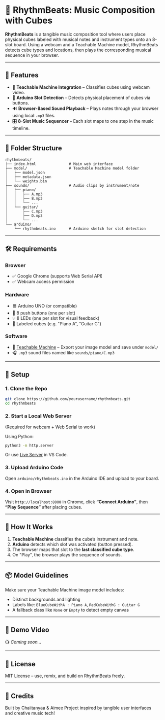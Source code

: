 # 🎵 RhythmBeats: Music Composition with Cubes

**RhythmBeats** is a tangible music composition tool where users place physical cubes labeled with musical notes and instrument types onto an 8-slot board. Using a webcam and a Teachable Machine model, RhythmBeats detects cube types and locations, then plays the corresponding musical sequence in your browser.

---

## 🚀 Features

- 🎥 **Teachable Machine Integration** – Classifies cubes using webcam video.
- 🔌 **Arduino Slot Detection** – Detects physical placement of cubes via buttons.
- 🔊 **Browser-Based Sound Playback** – Plays notes through your browser using local `.mp3` files.
- 🎛️ **8-Slot Music Sequencer** – Each slot maps to one step in the music timeline.

---

## 🧰 Folder Structure

```
rhythmbeats/
├── index.html               # Main web interface
├── model/                   # Teachable Machine model folder
│   ├── model.json
│   ├── metadata.json
│   └── weights.bin
├── sounds/                  # Audio clips by instrument/note
│   ├── piano/
│   │   ├── A.mp3
│   │   ├── B.mp3
│   │   └── ...
│   └── guitar/
│       ├── C.mp3
│       ├── D.mp3
│       └── ...
└── arduino/
    └── rhythmbeats.ino      # Arduino sketch for slot detection
```

---

## 🛠 Requirements

### Browser
- ✅ Google Chrome (supports Web Serial API)
- ✅ Webcam access permission

### Hardware
- 🟦 Arduino UNO (or compatible)
- 🔘 8 push buttons (one per slot)
- 💡 8 LEDs (one per slot for visual feedback)
- 🧱 Labeled cubes (e.g. "Piano A", "Guitar C")

### Software
- 🧠 [Teachable Machine](https://teachablemachine.withgoogle.com/) – Export your image model and save under `model/`
- 🎧 `.mp3` sound files named like `sounds/piano/C.mp3`

---

## 🧪 Setup

### 1. Clone the Repo
```bash
git clone https://github.com/yourusername/rhythmbeats.git
cd rhythmbeats
```

### 2. Start a Local Web Server
(Required for webcam + Web Serial to work)

Using Python:
```bash
python3 -m http.server
```

Or use [Live Server](https://marketplace.visualstudio.com/items?itemName=ritwickdey.LiveServer) in VS Code.

### 3. Upload Arduino Code
Open `arduino/rhythmbeats.ino` in the Arduino IDE and upload to your board.

### 4. Open in Browser
Visit `http://localhost:8000` in Chrome, click **“Connect Arduino”**, then **“Play Sequence”** after placing cubes.

---

## 🎼 How It Works

1. **Teachable Machine** classifies the cube’s instrument and note.
2. **Arduino** detects which slot was activated (button pressed).
3. The browser maps that slot to the **last classified cube type**.
4. On "Play", the browser plays the sequence of sounds.

---

## 📦 Model Guidelines

Make sure your Teachable Machine image model includes:
- Distinct backgrounds and lighting
- Labels like: `BlueCubeWithA : Piano A`, `RedCubeWithG : Guitar G`
- A fallback class like `None` or `Empty` to detect empty canvas

---

## 🎉 Demo Video

📺 *Coming soon…*

---

## 📄 License

MIT License – use, remix, and build on RhythmBeats freely.

---

## 💬 Credits

Built by Chaiitanyaa & Aimee
Project inspired by tangible user interfaces and creative music tech!
